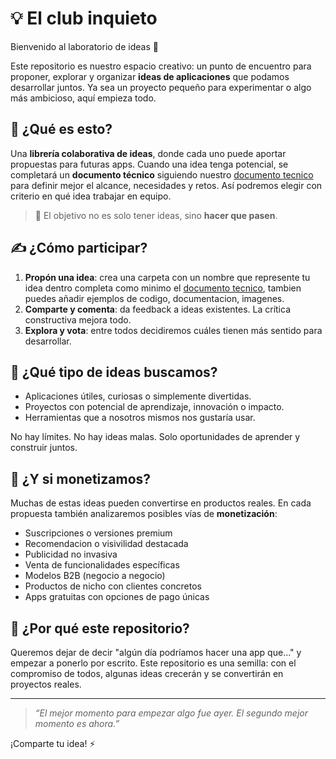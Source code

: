 # 💡 El club inquieto

Bienvenido al laboratorio de ideas 🚀

Este repositorio es nuestro espacio creativo: un punto de encuentro para proponer, explorar y organizar **ideas de aplicaciones** que podamos desarrollar juntos. Ya sea un proyecto pequeño para experimentar o algo más ambicioso, aquí empieza todo.

## 🧠 ¿Qué es esto?

Una **librería colaborativa de ideas**, donde cada uno puede aportar propuestas para futuras apps. Cuando una idea tenga potencial, se completará un **documento técnico** siguiendo nuestro [documento tecnico](./TECHNICAL_DOCUMENT_TEMPLATE.md) para definir mejor el alcance, necesidades y retos. Así podremos elegir con criterio en qué idea trabajar en equipo.

> 🎯 El objetivo no es solo tener ideas, sino **hacer que pasen**.

## ✍️ ¿Cómo participar?

1. **Propón una idea**: crea una carpeta con un nombre que represente tu idea dentro completa como minimo el [documento tecnico](./TECHNICAL_DOCUMENT_TEMPLATE.md), tambien puedes añadir ejemplos de codigo, documentacion, imagenes.
2. **Comparte y comenta**: da feedback a ideas existentes. La crítica constructiva mejora todo.
3. **Explora y vota**: entre todos decidiremos cuáles tienen más sentido para desarrollar.

## 🚀 ¿Qué tipo de ideas buscamos?

- Aplicaciones útiles, curiosas o simplemente divertidas.
- Proyectos con potencial de aprendizaje, innovación o impacto.
- Herramientas que a nosotros mismos nos gustaría usar.

No hay límites. No hay ideas malas. Solo oportunidades de aprender y construir juntos.

## 💸 ¿Y si monetizamos?

Muchas de estas ideas pueden convertirse en productos reales. En cada propuesta también analizaremos posibles vías de **monetización**:

- Suscripciones o versiones premium
- Recomendacion o visivilidad destacada
- Publicidad no invasiva
- Venta de funcionalidades específicas
- Modelos B2B (negocio a negocio)
- Productos de nicho con clientes concretos
- Apps gratuitas con opciones de pago únicas

## 🌱 ¿Por qué este repositorio?

Queremos dejar de decir "algún día podríamos hacer una app que..." y empezar a ponerlo por escrito. Este repositorio es una semilla: con el compromiso de todos, algunas ideas crecerán y se convertirán en proyectos reales.

---

> _“El mejor momento para empezar algo fue ayer. El segundo mejor momento es ahora.”_

¡Comparte tu idea! ⚡
